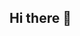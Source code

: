 ## Hi there 👋

<!--
**Strangeur/Strangeur** is a ✨ _special_ ✨ repository because its `README.md` (this file) appears on your GitHub profile.

Here are some ideas to get you started:

- 🔭 I’m currently working on ... my coding skills
- 🌱 I’m currently learning ... my coding skills
- 👯 I’m looking to collaborate on ... for my coding skills
- 🤔 I’m looking for help with ... learning coding
- 💬 Ask me about ... my music tastes!
- 📫 How to reach me: ... thru my email usually
- 😄 Pronouns: ... im a he/him
- ⚡ Fun fact: ... 
-->
